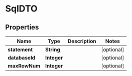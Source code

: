 

# SqlDTO


## Properties

| Name | Type | Description | Notes |
|------------ | ------------- | ------------- | -------------|
|**statement** | **String** |  |  [optional] |
|**databaseId** | **Integer** |  |  [optional] |
|**maxRowNum** | **Integer** |  |  [optional] |



